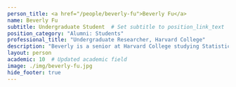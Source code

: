 ```yaml
---
person_title: <a href="/people/beverly-fu">Beverly Fu</a>
name: Beverly Fu
subtitle: Undergraduate Student  # Set subtitle to position_link_text
position_category: "Alumni: Students"
professional_title: "Undergraduate Researcher, Harvard College"
description: "Beverly is a senior at Harvard College studying Statistics and Chemistry. She has been working at the Park Lab since her sophomore year, and is interested in mutational signature analysis as a framework to understand normal and pathological processes in human development."
layout: person
academic: 10  # Updated academic field
image: ./img/beverly-fu.jpg
hide_footer: true
---
```

